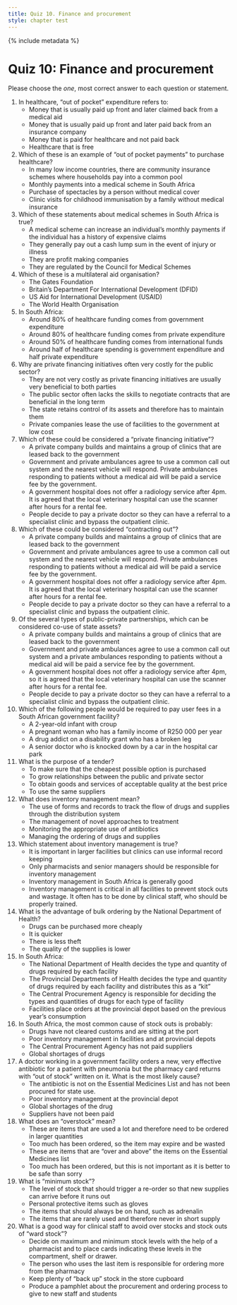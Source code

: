```yaml
---
title: Quiz 10. Finance and procurement 
style: chapter test
---
```


{% include metadata %}

# Quiz 10: Finance and procurement 

Please choose the *one*, most correct answer to each question or statement.

1. In healthcare, “out of pocket” expenditure refers to:
	- 	Money that is usually paid up front and later claimed back from a medical aid
	- 	Money that is usually paid up front and later paid back from an insurance company
	+	Money that is paid for healthcare and not paid back
	- 	Healthcare that is free
2. Which of these is an example of “out of pocket payments” to purchase healthcare?
	- 	In many low income countries, there are community insurance schemes where households pay into a common pool
	- 	Monthly payments into a medical scheme in South Africa
	+	Purchase of spectacles by a person without medical cover
	- 	Clinic visits for childhood immunisation by a family without medical insurance
3. Which of these statements about medical schemes in South Africa is true?
	- 	A medical scheme can increase an individual’s monthly payments if the individual has a history of expensive claims
	- 	They generally pay out a cash lump sum in the event of injury or illness
	- 	They are profit making companies
	+	They are regulated by the Council for Medical Schemes 
4. Which of these is a multilateral aid organisation?
	- 	The Gates Foundation
	- 	Britain’s Department For International Development (DFID)
	- 	US Aid for International Development (USAID)
	+	The World Health Organisation
5. In South Africa:
	- 	Around 80% of healthcare funding comes from government expenditure
	- 	Around 80% of healthcare funding comes from private expenditure
	- 	Around 50% of healthcare funding comes from international funds
	+	Around half of healthcare spending is government expenditure and half private expenditure
6. Why are private financing initiatives often very costly for the public sector?
	- 	They are not very costly as private financing initiatives are usually very beneficial to both parties 
	+	The public sector often lacks the skills to negotiate contracts that are beneficial in the long term
	- 	The state retains control of its assets and therefore has to maintain them
	- 	Private companies lease the use of facilities to the government at low cost
7. Which of these could be considered a “private financing initiative”?
	+	A private company builds and maintains a group of clinics that are leased back to the government
	- 	Government and private ambulances agree to use a common call out system and the nearest vehicle will respond. Private ambulances responding to patients without a medical aid will be paid a service fee by the government.
	- 	A government hospital does not offer a radiology service after 4pm. It is agreed that the local veterinary hospital can use the scanner after hours for a rental fee.
	- 	People decide to pay a private doctor so they can have a referral to a specialist clinic and bypass the outpatient clinic. 
8. Which of these could be considered “contracting out”?
	- 	A private company builds and maintains a group of clinics that are leased back to the government
	+	Government and private ambulances agree to use a common call out system and the nearest vehicle will respond. Private ambulances responding to patients without a medical aid will be paid a service fee by the government.
	- 	A government hospital does not offer a radiology service after 4pm. It is agreed that the local veterinary hospital can use the scanner after hours for a rental fee.
	- 	People decide to pay a private doctor so they can have a referral to a specialist clinic and bypass the outpatient clinic.
9. Of the several types of public-private partnerships, which can be considered co-use of state assets?
	- 	A private company builds and maintains a group of clinics that are leased back to the government
	- 	Government and private ambulances agree to use a common call out system and a private ambulances responding to patients without a medical aid will be paid a service fee by the government.
	+	A government hospital does not offer a radiology service after 4pm, so it is agreed that the local veterinary hospital can use the scanner after hours for a rental fee.
	- 	People decide to pay a private doctor so they can have a referral to a specialist clinic and bypass the outpatient clinic. 
10. Which of the following people would be required to pay user fees in a South African government facility?
	- 	A 2-year-old infant with croup
	- 	A pregnant woman who has a family income of R250 000 per year
	- 	A drug addict on a disability grant who has a broken leg
	+	A senior doctor who is knocked down by a car in the hospital car park
11. What is the purpose of a tender?
	- 	To make sure that the cheapest possible option is purchased
	- 	To grow relationships between the public and private sector
	+	To obtain goods and services of acceptable quality at the best price
	- 	To use the same suppliers
12. What does inventory management mean?
	+	The use of forms and records to track the flow of drugs and supplies through the distribution system
	- 	The management of novel approaches to treatment
	- 	Monitoring the appropriate use of antibiotics
	- 	Managing the ordering of drugs and supplies
13. Which statement about inventory management is true?
	- 	It is important in larger facilities but clinics can use informal record keeping
	- 	Only pharmacists and senior managers should be responsible for inventory management
	- 	Inventory management in South Africa is generally good
	+	Inventory management is critical in all facilities to prevent stock outs and wastage. It often has to be done by clinical staff, who should be properly trained.
14. What is the advantage of bulk ordering by the National Department of Health?
	+	Drugs can be purchased more cheaply
	- 	It is quicker
	- 	There is less theft
	- 	The quality of the supplies is lower
15. In South Africa:
	- 	The National Department of Health decides the type and quantity of drugs required by each facility
	- 	The Provincial Departments of Health decides the type and quantity of drugs required by each facility and distributes this as a “kit”
	- 	The Central Procurement Agency is responsible for deciding the types and quantities of drugs for each type of facility
	+	Facilities place orders at the provincial depot based on the previous year’s consumption
16. In South Africa, the most common cause of stock outs is probably:
	- 	Drugs have not cleared customs and are sitting at the port
	+	Poor inventory management in facilities and at provincial depots
	- 	The Central Procurement Agency has not paid suppliers
	- 	Global shortages of drugs
17. A doctor working in a government facility orders a new, very effective antibiotic for a patient with pneumonia but the pharmacy card returns with “out of stock” written on it. What is the most likely cause?
	+	The antibiotic is not on the Essential Medicines List and has not been procured for state use.
	- 	Poor inventory management at the provincial depot
	- 	Global shortages of the drug
	- 	Suppliers have not been paid
18. What does an “overstock” mean?
	- 	These are items that are used a lot and therefore need to be ordered in larger quantities
	+	Too much has been ordered, so the item may expire and be wasted
	- 	These are items that are “over and above” the items on the Essential Medicines list
	- 	Too much has been ordered, but this is not important as it is better to be safe than sorry
19. What is “minimum stock”?
	+	The level of stock that should trigger a re-order so that new supplies can arrive before it runs out
	- 	Personal protective items such as gloves
	- 	The items that should always be on hand, such as adrenalin
	-  	The items that are rarely used and therefore never in short supply
20. What is a good way for clinical staff to avoid over stocks and stock outs of “ward stock”?
	+	Decide on maximum and minimum stock levels with the help of a pharmacist and to place cards indicating these levels in the compartment, shelf or drawer.
	- 	The person who uses the last item is responsible for ordering more from the pharmacy
	- 	Keep plenty of “back up” stock in the store cupboard
	- 	Produce a pamphlet about the procurement and ordering process to give to new staff and students